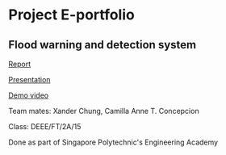# Project E-portfolio  

## Flood warning and detection system  

[Report](https://docs.google.com/document/d/1ZwYadvoPRZmoLbmnPEsbLUT0bUAa2cZcgDINje4vfVY/edit?usp=sharing)  

[Presentation](https://docs.google.com/presentation/d/1Uh9iEKw-CdYHUl9cStKfHaz56MgyHeFZIZe10xDG2go/edit?usp=sharing)  

[Demo video](https://youtu.be/0y_TTGJU_c0)  


Team mates: Xander Chung, Camilla Anne T. Concepcion  

Class: DEEE/FT/2A/15  

Done as part of Singapore Polytechnic's Engineering Academy
